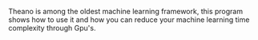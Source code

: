 Theano is among the oldest machine learning framework, this program shows how to use it and how you can reduce your machine learning time complexity through Gpu's.

